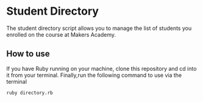 Student Directory
=================

The student directory script allows you to manage the list of students you enrolled on the course at Makers Academy. 

How to use
----------
If you have Ruby running on your machine, clone this repository and cd into it from your terminal. Finally,run the following command to use via the terminal

```shell
ruby directory.rb
```